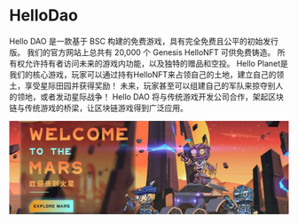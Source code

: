 # HelloDao

Hello DAO 是一款基于 BSC 构建的免费游戏，具有完全免费且公平的初始发行版。 我们的官方网站上总共有 20,000 个 Genesis HelloNFT 可供免费铸造。 所有权允许持有者访问未来的游戏内功能，以及独特的赠品和空投。
Hello Planet是我们的核心游戏，玩家可以通过持有HelloNFT来占领自己的土地，建立自己的领土，享受星际田园并获得奖励！ 未来，玩家甚至可以组建自己的军队来掠夺别人的领地，或者发动星际战争！
Hello DAO 将与传统游戏开发公司合作，架起区块链与传统游戏的桥梁，让区块链游戏得到广泛应用。

![1080x360](1080x360.jpg)
